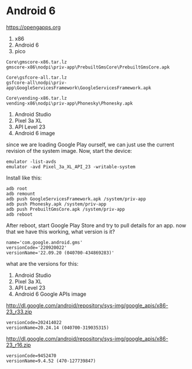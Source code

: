 # Android 6

https://opengapps.org

1. x86
2. Android 6
3. pico

~~~
Core\gmscore-x86.tar.lz
gmscore-x86\nodpi\priv-app\PrebuiltGmsCore\PrebuiltGmsCore.apk

Core\gsfcore-all.tar.lz
gsfcore-all\nodpi\priv-app\GoogleServicesFramework\GoogleServicesFramework.apk

Core\vending-x86.tar.lz
vending-x86\nodpi\priv-app\Phonesky\Phonesky.apk
~~~

1. Android Studio
2. Pixel 3a XL
3. API Level 23
4. Android 6 image

since we are loading Google Play ourself, we can just use the current revision
of the system image. Now, start the device:

~~~
emulator -list-avds
emulator -avd Pixel_3a_XL_API_23 -writable-system
~~~

Install like this:

~~~
adb root
adb remount
adb push GoogleServicesFramework.apk /system/priv-app
adb push Phonesky.apk /system/priv-app
adb push PrebuiltGmsCore.apk /system/priv-app
adb reboot
~~~

After reboot, start Google Play Store and try to pull details for an app. now
that we have this working, what version is it?

~~~
name='com.google.android.gms'
versionCode='220920022'
versionName='22.09.20 (040700-434869283)'
~~~

what are the versions for this:

1. Android Studio
2. Pixel 3a XL
3. API Level 23
4. Android 6 Google APIs image

<http://dl.google.com/android/repository/sys-img/google_apis/x86-23_r33.zip>

~~~
versionCode=202414022
versionName=20.24.14 (040700-319035315)
~~~

<http://dl.google.com/android/repository/sys-img/google_apis/x86-23_r16.zip>

~~~
versionCode=9452470
versionName=9.4.52 (470-127739847)
~~~
